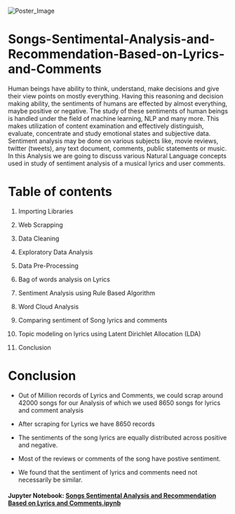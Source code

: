 ![Poster_Image](https://user-images.githubusercontent.com/70322122/126115132-bbc7aeb3-eb54-42c0-9b11-4d15c3777eec.gif)


# Songs-Sentimental-Analysis-and-Recommendation-Based-on-Lyrics-and-Comments

Human beings have ability to think, understand, make decisions and give their view points on mostly everything. Having this reasoning and decision making ability, the sentiments of humans are effected by almost everything, maybe positive or negative. The study of these sentiments of human beings is handled under the field of machine learning, NLP and many more. This makes utilization of content examination and effectively distinguish, evaluate, concentrate and study emotional states and subjective data. Sentiment analysis may be done on various subjects like, movie reviews, twitter (tweets), any text document, comments, public statements or music. In this Analysis we are going to discuss various Natural Language concepts used in study of sentiment analysis of a musical lyrics and user comments.


# Table of contents

1. Importing Libraries
 
2. Web Scrapping

3. Data Cleaning
 
4. Exploratory Data Analysis

5. Data Pre-Processing
 
6. Bag of words analysis on Lyrics

7. Sentiment Analysis using Rule Based Algorithm

8. Word Cloud Analysis

9. Comparing sentiment of Song lyrics and comments

10. Topic modeling on lyrics using Latent Dirichlet Allocation (LDA)

11. Conclusion


# Conclusion

- Out of Million records of Lyrics and Comments, we could scrap around 42000 songs for our Analysis of which we used 8650 songs for lyrics and comment analysis

- After scraping for Lyrics we have 8650 records

- The sentiments of the song lyrics are equally distributed across positive and negative.

- Most of the reviews or comments of the song have postive sentiment.

- We found that the sentiment of lyrics and comments need not necessarily be similar.


<h4> Jupyter Notebook: <a href= https://github.com/abhisheknagarajan/Songs-Sentimental-Analysis-and-Recommendation-Based-on-Lyrics-and-Comments/blob/main/TEAM6_NLP.ipynb>Songs Sentimental Analysis and Recommendation Based on Lyrics and Comments.ipynb</a></h4>
